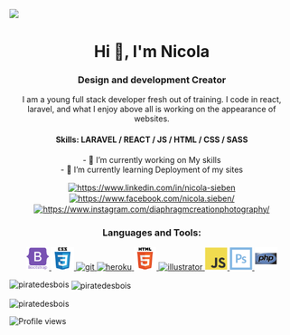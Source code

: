![](https://github.com/PirateDesBois/PirateDesBois/blob/main/mygif.gif?raw=true)
<h1 align="center">Hi 👋, I'm Nicola</h1>
<h3 align="center">Design and development Creator</h3>

<p align="center">I am a young full stack developer fresh out of training. I code in react, laravel, and what I enjoy above all is working on the appearance of websites.</p>

<h4 align="center">Skills: LARAVEL / REACT / JS / HTML / CSS / SASS</h4>

<div align="center">
  - 🔭 I’m currently working on My skills <br>
- 🌱 I’m currently learning Deployment of my sites 
</div>
<p align="center">
<a href="https://linkedin.com/in/https://www.linkedin.com/in/nicola-sieben" target="blank"><img align="center" src="https://raw.githubusercontent.com/rahuldkjain/github-profile-readme-generator/master/src/images/icons/Social/linked-in-alt.svg" alt="https://www.linkedin.com/in/nicola-sieben" height="30" width="40" /></a>
<a href="https://fb.com/https://www.facebook.com/nicola.sieben/" target="blank"><img align="center" src="https://raw.githubusercontent.com/rahuldkjain/github-profile-readme-generator/master/src/images/icons/Social/facebook.svg" alt="https://www.facebook.com/nicola.sieben/" height="30" width="40" /></a>
<a href="https://instagram.com/https://www.instagram.com/diaphragmcreationphotography/" target="blank"><img align="center" src="https://raw.githubusercontent.com/rahuldkjain/github-profile-readme-generator/master/src/images/icons/Social/instagram.svg" alt="https://www.instagram.com/diaphragmcreationphotography/" height="30" width="40" /></a>
</p>

<h3 align="center">Languages and Tools:</h3>
<p align="center"> <a href="https://getbootstrap.com" target="_blank" rel="noreferrer"> <img src="https://raw.githubusercontent.com/devicons/devicon/master/icons/bootstrap/bootstrap-plain-wordmark.svg" alt="bootstrap" width="40" height="40"/> </a> <a href="https://www.w3schools.com/css/" target="_blank" rel="noreferrer"> <img src="https://raw.githubusercontent.com/devicons/devicon/master/icons/css3/css3-original-wordmark.svg" alt="css3" width="40" height="40"/> </a> <a href="https://git-scm.com/" target="_blank" rel="noreferrer"> <img src="https://www.vectorlogo.zone/logos/git-scm/git-scm-icon.svg" alt="git" width="40" height="40"/> </a> <a href="https://heroku.com" target="_blank" rel="noreferrer"> <img src="https://www.vectorlogo.zone/logos/heroku/heroku-icon.svg" alt="heroku" width="40" height="40"/> </a> <a href="https://www.w3.org/html/" target="_blank" rel="noreferrer"> <img src="https://raw.githubusercontent.com/devicons/devicon/master/icons/html5/html5-original-wordmark.svg" alt="html5" width="40" height="40"/> </a> <a href="https://www.adobe.com/in/products/illustrator.html" target="_blank" rel="noreferrer"> <img src="https://www.vectorlogo.zone/logos/adobe_illustrator/adobe_illustrator-icon.svg" alt="illustrator" width="40" height="40"/> </a> <a href="https://developer.mozilla.org/en-US/docs/Web/JavaScript" target="_blank" rel="noreferrer"> <img src="https://raw.githubusercontent.com/devicons/devicon/master/icons/javascript/javascript-original.svg" alt="javascript" width="40" height="40"/> </a> <a href="https://www.photoshop.com/en" target="_blank" rel="noreferrer"> <img src="https://raw.githubusercontent.com/devicons/devicon/master/icons/photoshop/photoshop-line.svg" alt="photoshop" width="40" height="40"/> </a> <a href="https://www.php.net" target="_blank" rel="noreferrer"> <img src="https://raw.githubusercontent.com/devicons/devicon/master/icons/php/php-original.svg" alt="php" width="40" height="40"/> </a> </p>

<p><img align="left" src="https://github-readme-stats.vercel.app/api/top-langs?username=piratedesbois&show_icons=true&locale=en&layout=compact" alt="piratedesbois" /></p>

<p>&nbsp;<img align="center" src="https://github-readme-stats.vercel.app/api?username=piratedesbois&show_icons=true&locale=en" alt="piratedesbois" /></p>

<p><img align="center" src="https://github-readme-streak-stats.herokuapp.com/?user=piratedesbois&" alt="piratedesbois" /></p>






![Profile views](https://gpvc.arturio.dev/PirateDesBois)  
